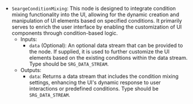 - `SeargeConditionMixing`: This node is designed to integrate condition mixing functionality into the UI, allowing for the dynamic creation and manipulation of UI elements based on specified conditions. It primarily serves to enrich the user interface by enabling the customization of UI components through condition-based logic.
    - Inputs:
        - `data` (Optional): An optional data stream that can be provided to the node. If supplied, it is used to further customize the UI elements based on the existing conditions within the data stream. Type should be `SRG_DATA_STREAM`.
    - Outputs:
        - `data`: Returns a data stream that includes the condition mixing settings, enhancing the UI's dynamic response to user interactions or predefined conditions. Type should be `SRG_DATA_STREAM`.
